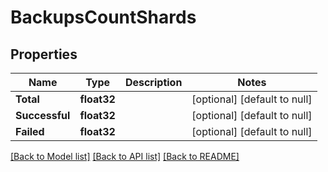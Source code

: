 # BackupsCountShards

## Properties
Name | Type | Description | Notes
------------ | ------------- | ------------- | -------------
**Total** | **float32** |  | [optional] [default to null]
**Successful** | **float32** |  | [optional] [default to null]
**Failed** | **float32** |  | [optional] [default to null]

[[Back to Model list]](../README.md#documentation-for-models) [[Back to API list]](../README.md#documentation-for-api-endpoints) [[Back to README]](../README.md)



